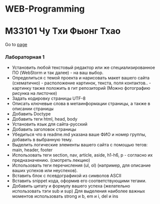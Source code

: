 # WEB-Programming
# M33101 Чу Тхи Фыонг Тхао
Go to [page](https://chu412.github.io/WEB-Programming/)
### Лабораторная 1 
- Установить любой текстовый редактор или же специализированное ПО (WebStorm и так далее) - на ваш выбор.
- Определиться с темой проекта и нарисовать макет вашего сайта (схематично) - расположение картинок, текста, поля контактов.. - картинку также положить в гит репозиторий (Можно фотографию рисунка на листочке)
- Задать кодировку страницы  UTF-8
- Описать ключевые слова в метаинформации страницы, а также в описании страницы
-	Добавить Doctype
- Добавить теги html, head, body
- Установить язык для сайта-русский
- Добавить заголовок страницы
-	Убедиться что в readme.md указана ваше ФИО и номер группы, добавить в выбранную тему.
-	Выделить логические элементы вашего сайта с помощью  тегов: main, header, footer
-	Использовать теги section, nav, article, aside, h1-h6, p - согласно их предназначению. (смотреть лекцию)
-	Использовать теги перечисления (ul, ol) (например, для описание ваших успехов или неуспехов).
-	Вставить блок с псевдографикой из символов ASCII
-	Вставить snippet кода, оформив его соответствующими тегами.
-	Добавить цитату и формулу вашего успеха (желательно использовать тэги sub и sup)
Для выделения наиболее важных моментов использовать strong и b, em и i, del и ins
